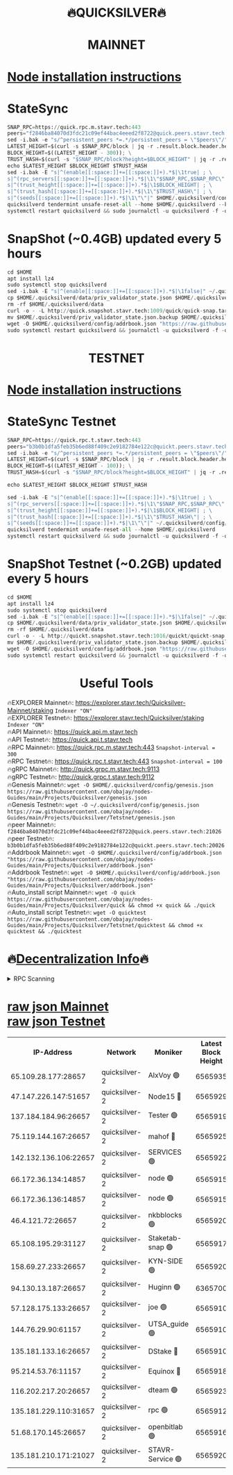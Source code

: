 <h1 align="center"> 🔥QUICKSILVER🔥</h1>

<h1 align="center"> MAINNET</h1>

[Node installation instructions](https://github.com/obajay/nodes-Guides/tree/main/Projects/Quicksilver)
=

# StateSync
```python
SNAP_RPC=https://quick.rpc.m.stavr.tech:443
peers="f2846ba84070d3fdc21c09ef44bac4eeed2f8722@quick.peers.stavr.tech:21026"
sed -i.bak -e "s/^persistent_peers *=.*/persistent_peers = \"$peers\"/" $HOME/.quicksilverd/config/config.toml
LATEST_HEIGHT=$(curl -s $SNAP_RPC/block | jq -r .result.block.header.height); \
BLOCK_HEIGHT=$((LATEST_HEIGHT - 300)); \
TRUST_HASH=$(curl -s "$SNAP_RPC/block?height=$BLOCK_HEIGHT" | jq -r .result.block_id.hash)
echo $LATEST_HEIGHT $BLOCK_HEIGHT $TRUST_HASH
sed -i.bak -E "s|^(enable[[:space:]]+=[[:space:]]+).*$|\1true| ; \
s|^(rpc_servers[[:space:]]+=[[:space:]]+).*$|\1\"$SNAP_RPC,$SNAP_RPC\"| ; \
s|^(trust_height[[:space:]]+=[[:space:]]+).*$|\1$BLOCK_HEIGHT| ; \
s|^(trust_hash[[:space:]]+=[[:space:]]+).*$|\1\"$TRUST_HASH\"| ; \
s|^(seeds[[:space:]]+=[[:space:]]+).*$|\1\"\"|" $HOME/.quicksilverd/config/config.toml
quicksilverd tendermint unsafe-reset-all --home $HOME/.quicksilverd --keep-addr-book
systemctl restart quicksilverd && sudo journalctl -u quicksilverd -f -o cat
```

# SnapShot (~0.4GB) updated every 5 hours
```python
cd $HOME
apt install lz4
sudo systemctl stop quicksilverd
sed -i.bak -E "s|^(enable[[:space:]]+=[[:space:]]+).*$|\1false|" ~/.quicksilverd/config/config.toml
cp $HOME/.quicksilverd/data/priv_validator_state.json $HOME/.quicksilverd/priv_validator_state.json.backup
rm -rf $HOME/.quicksilverd/data
curl -o - -L http://quick.snapshot.stavr.tech:1009/quick/quick-snap.tar.lz4 | lz4 -c -d - | tar -x -C $HOME/.quicksilverd --strip-components 2
mv $HOME/.quicksilverd/priv_validator_state.json.backup $HOME/.quicksilverd/data/priv_validator_state.json
wget -O $HOME/.quicksilverd/config/addrbook.json "https://raw.githubusercontent.com/obajay/nodes-Guides/main/Projects/Quicksilver/addrbook.json"
sudo systemctl restart quicksilverd && journalctl -u quicksilverd -f -o cat
```

<h1 align="center"> TESTNET</h1>

[Node installation instructions](https://github.com/obajay/nodes-Guides/tree/main/Projects/Quicksilver/Tetstnet)
=

# StateSync Testnet
```python
SNAP_RPC=https://quick.rpc.t.stavr.tech:443
peers="b3b0b1dfa5feb35b6ed88f409c2e9182784e122c@quickt.peers.stavr.tech:20026"
sed -i.bak -e "s/^persistent_peers *=.*/persistent_peers = \"$peers\"/" $HOME/.quicksilverd/config/config.toml
LATEST_HEIGHT=$(curl -s $SNAP_RPC/block | jq -r .result.block.header.height); \
BLOCK_HEIGHT=$((LATEST_HEIGHT - 100)); \
TRUST_HASH=$(curl -s "$SNAP_RPC/block?height=$BLOCK_HEIGHT" | jq -r .result.block_id.hash)

echo $LATEST_HEIGHT $BLOCK_HEIGHT $TRUST_HASH

sed -i.bak -E "s|^(enable[[:space:]]+=[[:space:]]+).*$|\1true| ; \
s|^(rpc_servers[[:space:]]+=[[:space:]]+).*$|\1\"$SNAP_RPC,$SNAP_RPC\"| ; \
s|^(trust_height[[:space:]]+=[[:space:]]+).*$|\1$BLOCK_HEIGHT| ; \
s|^(trust_hash[[:space:]]+=[[:space:]]+).*$|\1\"$TRUST_HASH\"| ; \
s|^(seeds[[:space:]]+=[[:space:]]+).*$|\1\"\"|" ~/.quicksilverd/config/config.toml
quicksilverd tendermint unsafe-reset-all --home $HOME/.quicksilverd
systemctl restart quicksilverd && sudo journalctl -u quicksilverd -f -o cat

```

# SnapShot Testnet (~0.2GB) updated every 5 hours
```python
cd $HOME
apt install lz4
sudo systemctl stop quicksilverd
sed -i.bak -E "s|^(enable[[:space:]]+=[[:space:]]+).*$|\1false|" ~/.quicksilverd/config/config.toml
cp $HOME/.quicksilverd/data/priv_validator_state.json $HOME/.quicksilverd/priv_validator_state.json.backup
rm -rf $HOME/.quicksilverd/data
curl -o - -L http://quickt.snapshot.stavr.tech:1016/quickt/quickt-snap.tar.lz4 | lz4 -c -d - | tar -x -C $HOME/.quicksilverd --strip-components 2
mv $HOME/.quicksilverd/priv_validator_state.json.backup $HOME/.quicksilverd/data/priv_validator_state.json
wget -O $HOME/.quicksilverd/config/addrbook.json "https://raw.githubusercontent.com/obajay/nodes-Guides/main/Projects/Quicksilver/Tetstnet/addrbook.json"
sudo systemctl restart quicksilverd && journalctl -u quicksilverd -f -o cat
```
 <h1 align="center"> Useful Tools</h1>

🔥EXPLORER Mainnet🔥:        https://explorer.stavr.tech/Quicksilver-Mainnet/staking    `Indexer "ON"` \
🔥EXPLORER Testnet🔥:        https://explorer.stavr.tech/Quicksilver/staking	        `Indexer "ON"` \
🔥API Mainnet🔥: 			 https://quick.api.m.stavr.tech \
🔥API Testnet🔥: 			 https://quick.api.t.stavr.tech \
🔥RPC Mainnet🔥:             https://quick.rpc.m.stavr.tech:443              `Snapshot-interval = 300` \
🔥RPC Testnet🔥:             https://quick.rpc.t.stavr.tech:443              `Snapshot-interval = 100` \
🔥gRPC Mainnet🔥:                    http://quick.grpc.m.stavr.tech:9113 \
🔥gRPC Testnet🔥:                    http://quick.grpc.t.stavr.tech:9112 \
🔥Genesis Mainnet🔥: `wget -O $HOME/.quicksilverd/config/genesis.json https://raw.githubusercontent.com/obajay/nodes-Guides/main/Projects/Quicksilver/genesis.json` \
🔥Genesis Testnet🔥: `wget -O ~/.quicksilverd/config/genesis.json https://raw.githubusercontent.com/obajay/nodes-Guides/main/Projects/Quicksilver/Tetstnet/genesis.json` \
🔥peer Mainnet🔥:					 `f2846ba84070d3fdc21c09ef44bac4eeed2f8722@quick.peers.stavr.tech:21026` \
🔥peer Testnet🔥:					 `b3b0b1dfa5feb35b6ed88f409c2e9182784e122c@quickt.peers.stavr.tech:20026` \
🔥Addrbook Mainnet🔥:    ```wget -O $HOME/.quicksilverd/config/addrbook.json "https://raw.githubusercontent.com/obajay/nodes-Guides/main/Projects/Quicksilver/addrbook.json"``` \
🔥Addrbook Testnet🔥:    ```wget -O $HOME/.quicksilverd/config/addrbook.json "https://raw.githubusercontent.com/obajay/nodes-Guides/main/Projects/Quicksilver/addrbook.json"``` \
🔥Auto_install script Mainnet🔥: ```wget -O quick https://raw.githubusercontent.com/obajay/nodes-Guides/main/Projects/Quicksilver/quick && chmod +x quick && ./quick``` \
🔥Auto_install script Testnet🔥: ```wget -O quicktest https://raw.githubusercontent.com/obajay/nodes-Guides/main/Projects/Quicksilver/Tetstnet/quicktest && chmod +x quicktest && ./quicktest```

🔥[Decentralization Info](https://github.com/obajay/StateSync-snapshots/tree/main/Projects/Quicksilver/Decentralization)🔥
=

<details>
<summary>RPC Scanning</summary>

<h2 align="center"> We scan nodes in real time every 4 hours. And we provide the final result of RPC endpoints.
We cannot influence the operation of these nodes in any way. </h2>


```python
If Voting Power is higher than 0 --> then the Node is a validator of the network and may be subject to attack and be a potential threat to the chain.
```
```python
We marked such validators with a red symbol
```

</details>

[raw json Mainnet](https://rpc-check.quickm.stavr.tech/quickm/rpc-quickm-result.json) \
[raw json Testnet](https://github.com/obajay/StateSync-snapshots/tree/main/Projects/Quicksilver/Rpc-Check-Testnet)
=


<table><tr><th>IP-Address</th><th>Network</th><th>Moniker</th><th>Latest Block Height</th><th>Earliest Block Height</th><th>Catching Up</th><th>Tx Index</th><th>Voting Power</th><th>Scan Time</th></tr><tr><td>65.109.28.177:28657</td><td>quicksilver-2</td><td>AlxVoy 🟢</td><td>6565935</td><td>3562001</td><td>False</td><td>off</td><td>0</td><td>2024-03-26T08:07:59.405369497UTC</td></tr><tr><td>47.147.226.147:51657</td><td>quicksilver-2</td><td>Node15 🔴</td><td>6565929</td><td>5151648</td><td>False</td><td>off</td><td>924971</td><td>2024-03-26T08:07:24.130084339UTC</td></tr><tr><td>137.184.184.96:26657</td><td>quicksilver-2</td><td>Tester 🟢</td><td>6565919</td><td>5550692</td><td>False</td><td>off</td><td>0</td><td>2024-03-26T08:06:24.869060091UTC</td></tr><tr><td>75.119.144.167:26657</td><td>quicksilver-2</td><td>mahof 🔴</td><td>6565925</td><td>5654794</td><td>False</td><td>on</td><td>285749</td><td>2024-03-26T08:07:06.046853002UTC</td></tr><tr><td>142.132.136.106:22657</td><td>quicksilver-2</td><td>SERVICES 🟢</td><td>6565922</td><td>5920001</td><td>False</td><td>on</td><td>0</td><td>2024-03-26T08:06:42.787899484UTC</td></tr><tr><td>66.172.36.134:14857</td><td>quicksilver-2</td><td>node 🟢</td><td>6565915</td><td>5950756</td><td>False</td><td>on</td><td>0</td><td>2024-03-26T08:06:01.834585313UTC</td></tr><tr><td>66.172.36.136:14857</td><td>quicksilver-2</td><td>node 🟢</td><td>6565915</td><td>5950756</td><td>False</td><td>on</td><td>0</td><td>2024-03-26T08:06:04.645360867UTC</td></tr><tr><td>46.4.121.72:26657</td><td>quicksilver-2</td><td>nkbblocks 🟢</td><td>6565920</td><td>6056301</td><td>False</td><td>on</td><td>0</td><td>2024-03-26T08:06:31.328439304UTC</td></tr><tr><td>65.108.195.29:31127</td><td>quicksilver-2</td><td>Staketab-snap 🟢</td><td>6565917</td><td>6075001</td><td>False</td><td>off</td><td>0</td><td>2024-03-26T08:06:17.577663634UTC</td></tr><tr><td>158.69.27.233:26657</td><td>quicksilver-2</td><td>KYN-SIDE 🟢</td><td>6565920</td><td>6159001</td><td>False</td><td>on</td><td>0</td><td>2024-03-26T08:06:36.029386418UTC</td></tr><tr><td>94.130.13.187:26657</td><td>quicksilver-2</td><td>Huginn 🟢</td><td>6365700</td><td>6231630</td><td>False</td><td>on</td><td>0</td><td>2024-03-26T08:06:43.008185201UTC</td></tr><tr><td>57.128.175.133:26657</td><td>quicksilver-2</td><td>joe 🟢</td><td>6565910</td><td>6246344</td><td>False</td><td>on</td><td>0</td><td>2024-03-26T08:05:35.474816639UTC</td></tr><tr><td>144.76.29.90:61157</td><td>quicksilver-2</td><td>UTSA_guide 🟢</td><td>6565910</td><td>6316825</td><td>False</td><td>on</td><td>0</td><td>2024-03-26T08:05:33.163730781UTC</td></tr><tr><td>135.181.133.16:26657</td><td>quicksilver-2</td><td>DStake 🔴</td><td>6565910</td><td>6378597</td><td>False</td><td>on</td><td>79272</td><td>2024-03-26T08:05:32.696470361UTC</td></tr><tr><td>95.214.53.76:11157</td><td>quicksilver-2</td><td>Equinox 🔴</td><td>6565918</td><td>6459097</td><td>False</td><td>on</td><td>214741</td><td>2024-03-26T08:06:24.016698286UTC</td></tr><tr><td>116.202.217.20:26657</td><td>quicksilver-2</td><td>dteam 🟢</td><td>6565923</td><td>6474101</td><td>False</td><td>on</td><td>0</td><td>2024-03-26T08:06:53.454390968UTC</td></tr><tr><td>135.181.229.110:31657</td><td>quicksilver-2</td><td>rpc 🟢</td><td>6565912</td><td>6479823</td><td>False</td><td>on</td><td>0</td><td>2024-03-26T08:05:48.481354469UTC</td></tr><tr><td>51.68.170.145:26657</td><td>quicksilver-2</td><td>openbitlab 🟢</td><td>6565916</td><td>6507144</td><td>False</td><td>on</td><td>0</td><td>2024-03-26T08:06:11.012442505UTC</td></tr><tr><td>135.181.210.171:21027</td><td>quicksilver-2</td><td>STAVR-Service 🟢</td><td>6565920</td><td>6564401</td><td>False</td><td>on</td><td>0</td><td>2024-03-26T08:06:36.353450647UTC</td></tr></table>
